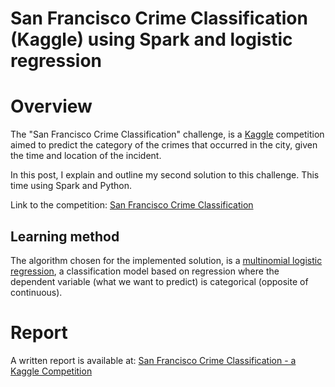 # San Francisco Crime Classification (Kaggle) using Spark and logistic regression

# Overview
The "San Francisco Crime Classification" challenge, is a [Kaggle](https://www.kaggle.com) competition aimed to predict the category of the crimes that occurred in the city, given the time and location of the incident.

In this post, I explain and outline my second solution to this challenge. This time
using Spark and Python.

Link to the competition: [San Francisco Crime Classification](https://www.kaggle.com/c/sf-crime)

## Learning method

The algorithm chosen for the implemented solution, is a [multinomial logistic regression](https://en.wikipedia.org/wiki/Multinomial_logistic_regression), a classification model based on regression where the dependent variable (what we want to predict) is categorical (opposite of continuous).

# Report
A written report is available at: [San Francisco Crime Classification - a Kaggle Competition](http://juandes.github.io/SFCrimeClassification-Spark-LogisticRegression/)
